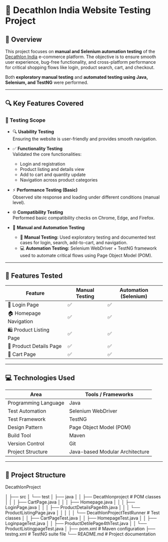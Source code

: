 
# 🛒 Decathlon India Website Testing Project

## 📖 Overview

This project focuses on **manual and Selenium automation testing** of the [Decathlon India](https://www.decathlon.in/) e-commerce platform. The objective is to ensure smooth user experience, bug-free functionality, and cross-platform performance for critical shopping flows like login, product search, cart, and checkout.

Both **exploratory manual testing** and **automated testing using Java, Selenium, and TestNG** were performed.

---

## 🔍 Key Features Covered

### 🧪 Testing Scope

- 🔍 **Usability Testing**  
  Ensuring the website is user-friendly and provides smooth navigation.

- ✅ **Functionality Testing**  
  Validated the core functionalities:
  - Login and registration
  - Product listing and details view
  - Add to cart and quantity update
  - Navigation across product categories

- ⚡ **Performance Testing (Basic)**  
  Observed site response and loading under different conditions (manual level).

- 🌐 **Compatibility Testing**  
  Performed basic compatibility checks on Chrome, Edge, and Firefox.

- 🤖 **Manual and Automation Testing**  
  - 📝 **Manual Testing:** Used exploratory testing and documented test cases for login, search, add-to-cart, and navigation.  
  - 💻 **Automation Testing:** Selenium WebDriver + TestNG framework used to automate critical flows using Page Object Model (POM).

---

## 🧪 Features Tested

| Feature                     | Manual Testing | Automation (Selenium) |
|----------------------------|----------------|------------------------|
| 🔐 Login Page              | ✅              | ✅                     |
| 🏠 Homepage Navigation     | ✅              | ✅                     |
| 🛍️ Product Listing Page    | ✅              | ✅                     |
| 📄 Product Details Page     | ✅              | ✅                     |
| 🛒 Cart Page               | ✅              | ✅                     |

---

## 💻 Technologies Used

| Area                 | Tools / Frameworks                |
|----------------------|-----------------------------------|
| Programming Language | Java                              |
| Test Automation      | Selenium WebDriver                |
| Test Framework       | TestNG                            |
| Design Pattern       | Page Object Model (POM)           |
| Build Tool           | Maven                             |
| Version Control      | Git                               |
| Project Structure    | Java-based Modular Architecture   |

---

## 📁 Project Structure
DecathlonProject



│
├── src
│ └── test
│ ├── java
│ │ ├── Decathlonproject # POM classes
│ │ │ ├── CartPage.java
│ │ │ ├── Homepage.java
│ │ │ ├── LoginPage.java
│ │ │ ├── ProductDetailsPage4th.java
│ │ │ └── ProductListingPage.java
│ │ │
│ │ └── DecathlonProjectTestRunner # Test classes
│ │ ├── CartPageTest.java
│ │ ├── HomepageTest.java
│ │ ├── LoginpageTest.java
│ │ ├── ProductDetilePage4thTest.java
│ │ └── ProductListingpageTest.java
│
├── pom.xml # Maven configuration
├── testng.xml # TestNG suite file
└── README.md # Project documentation



